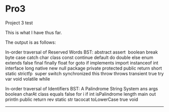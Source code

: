 # Pro3
Project 3 test

This is what I have thus far.



The output is as follows:

In-order traversal of Reserved Words BST:
abstract
assert 
boolean
break
byte
case
catch
char
class
const
continue
default
do
double
else
enum 
extends
false
final
finally
float
for
goto
if
implements
import
instanceof
int
interface
long
native
new
null
package
private
protected
public
return
short
static
strictfp 
super
switch
synchronized
this
throw
throws
transient
true
try
var
void
volatile
while

In-order traversal of Identifiers BST:
A
Palindrome
String
System
ans
args
boolean
charAt
class
equals
false
for
i
if
int
isPalindrome
length
main
out
println
public
return
rev
static
str
tacocat
toLowerCase
true
void
___________________________
